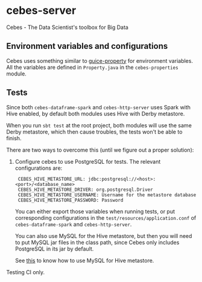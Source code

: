 # cebes-server
Cebes - The Data Scientist's toolbox for Big Data

## Environment variables and configurations

Cebes uses something similar to [guice-property](https://github.com/phvu/guice-property) for environment variables. 
All the variables are defined in `Property.java` in the `cebes-properties` module.

## Tests

Since both `cebes-dataframe-spark` and `cebes-http-server` uses Spark
with Hive enabled, by default both modules uses Hive with Derby metastore.

When you run `sbt test` at the root project, both modules will use the 
same Derby metastore, which then cause troubles, the tests won't be 
able to finish.

There are two ways to overcome this (until we figure out a proper solution):

1. Configure cebes to use PostgreSQL for tests. The relevant configurations
are:

        CEBES_HIVE_METASTORE_URL: jdbc:postgresql://<host>:<port>/<database_name>
        CEBES_HIVE_METASTORE_DRIVER: org.postgresql.Driver
        CEBES_HIVE_METASTORE_USERNAME: Username for the metastore database
        CEBES_HIVE_METASTORE_PASSWORD: Password
    
    You can either export those variables when running tests, or put 
    corresponding configurations in the `test/resources/application.conf`
    of `cebes-dataframe-spark` and `cebes-http-server`.
    
    You can also use MySQL for the Hive metastore, but then you will need
    to put MySQL jar files in the class path, since Cebes only includes
    PostgreSQL in its jar by default.
    
    See [this](http://www.cloudera.com/documentation/archive/cdh/4-x/4-2-1/CDH4-Installation-Guide/cdh4ig_topic_18_4.html) to know how to use MySQL for Hive metastore.
    
Testing CI only.
